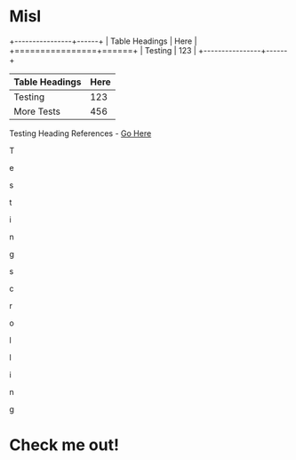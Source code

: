# Misl

+----------------+------+
| Table Headings | Here |
+================+======+
| Testing        | 123  |
+----------------+------+

| Table Headings | Here |
|----------------|------|
| Testing        | 123  |
| More Tests     | 456  |

Testing Heading References - [Go Here](check-me-out)

T

e

s

t

i

n

g

s

c

r

o

l

l

i

n

g

Check me out!
=============

